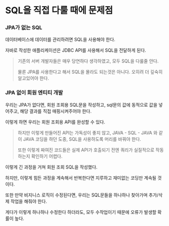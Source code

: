 # SQL을 직접 다룰 때에 문제점

### JPA가 없는 SQL

데이터베이스에 데이터를 관리하려면 SQL을 사용해야 한다.

자바로 작성한 애플리케이션은 JDBC API를 사용해서 SQL을 전달하게 된다.

> 기존의 서버 개발자들은 매우 당연하다 생각하였고, 모두 SQL을 다룰줄 안다.
>
> 물론 JPA를 사용한다고 해서 SQL을 몰라도 되는것은 아니다. 오히려 더 깊숙히 알고있어야 한다.

### JPA 없이 회원 엔티티 개발

우리는 JPA가 없다면, 회원 조회용 SQL문을 작성하고, sql문의 값에 동적으로 값을 넣어주고, 해당 결과를 직접 매핑시켜주어야 한다.

이렇게 하면 우리는 회원 조회용 API를 완성할 수 있다.

> 하지만 이렇게 만들어진 API는 가독성이 좋지 않고, JAVA - SQL - JAVA 와 같이 JAVA 코딩을 하던 도중, SQL을 사용하도록 머리를 바꿔야 한다.
>
> 또한 이렇게 짜여진 코드들은 실제 API가 호출되기 전엔 쿼리가 실질적으로 작동하는지 확인하기 어렵다.

이렇게 긴 과정을 거쳐 회원 조회 SQL을 작성했다.

하지만, 이렇게 힘든 과정을 계속해서 반복한다면 지루하고 재미없는 코딩만 계속될 것이다.

또한 만약 비지니스 로직이 수정된다면, 우리는 SQL문들을 하나하나 찾아가며 추가/삭제 작업을 해줘야 한다.

게다가 이렇게 하나하나 수정한다 하더라도, 모두 수작업이기 때문에 오류가 발생할 확률이 높다.